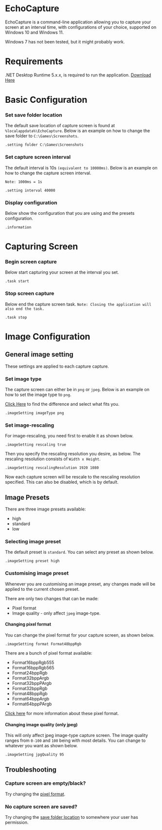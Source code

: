 # EchoCapture

EchoCapture is a command-line application allowing you to capture your screen at an
interval time, with configurations of your choice, supported on Windows 10 and Windows 11.

Windows 7 has not been tested, but it might probably work.

# Requirements

.NET Desktop Runtime 5.x.x, is required to run the application.
[Download Here](https://dotnet.microsoft.com/en-us/download/dotnet/5.0)

# Basic Configuration

### Set save folder location

The default save location of capture screen is found at ``%localappdata%\EchoCapture``.
Below is an example on how to change the save folder to ``C:\Games\Screenshots``.

```
.setting folder C:\Games\Screenshots
```

### Set capture screen interval

The default interval is 10s ``(equivalent to 10000ms)``.
Below is an example on how to change the capture screen interval.

``Note: 1000ms = 1s``

```
.setting interval 40000
```

### Display configuration

Below show the configuration that you are using and the presets configuration.

```
.information
```

# Capturing Screen

### Begin screen capture

Below start capturing your screen at the interval you set.

```
.task start
```

### Stop screen capture

Below end the capture screen task.
``Note: Closing the application will also end the task.``

```
.task stop
```

# Image Configuration

## General image setting

These settings are applied to each capture capture.

### Set image type

The capture screen can either be in ``png`` or ``jpeg``.
Below is an example on how to set the image type to ``png``.

[Click Here](https://undsgn.com/jpg-vs-png/#:~:text=The%20Difference%20between%20PNG%20and%20JPG&text=PNG%20stands%20for%20Portable%20Network,%2Dcalled%20%E2%80%9Clossy%E2%80%9D%20compression.)
to find the difference and select what fits you.

```
.imageSetting imageType png
```

### Set image-rescaling

For image-rescaling, you need first to enable it as shown below. 

```
.imageSetting rescaling true
```

Then you specify the rescaling resolution you desire, as below.
The rescaling resolution consists of ``Width x Height``.

```
.imageSetting rescalingResolution 1920 1080
```

Now each capture screen will be rescale to the rescaling resolution specified.
This can also be disabled, which is by default.


## Image Presets

There are three image presets available:
* high
* standard
* low

### Selecting image preset

The default preset is ``standard``.
You can select any preset as shown below.

```
.imageSetting preset high
```

### Customising image preset

Whenever you are customising an image preset, any changes made will be applied to the current chosen preset.

There are only two changes that can be made:
* Pixel format
* Image quality - only affect ```jpeg``` image-type.

#### Changing pixel format

You can change the pixel format for your capture screen, as shown below.

```
.imageSetting format Format48bppRgb
```

There are a bunch of pixel format available:
* Format16bppRgb555
* Format16bppRgb565
* Format24bppRgb
* Format32bppArgb
* Format32bppPArgb
* Format32bppRgb
* Format48bppRgb
* Format64bppArgb
* Format64bppPArgb

[Click here](https://learn.microsoft.com/en-us/dotnet/api/system.drawing.imaging.pixelformat?view=dotnet-plat-ext-5.0) for more information about these pixel format.


#### Changing image quality (only jpeg)

This will only affect jpeg image-type capture screen.
The image quality ranges from ``0-100`` and ``100`` being with most details.
You can change to whatever you want as shown below.

```
.imageSetting jpgQuality 95
```

## Troubleshooting

### Capture screen are empty/black?

Try changing the [pixel format](#Changing-pixel-format).


### No capture screen are saved?

Try changing the [save folder location](#Set-save-folder-location) to somewhere your user has permission.
